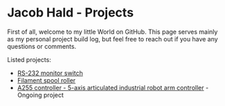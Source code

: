 # Jacob Hald - Projects
First of all, welcome to my little World on GitHub. This page serves mainly as my personal project build log, but feel free to reach out if you have any questions or comments.    
        
  Listed projects:
  
  * [RS-232 monitor switch](https://haldinc.github.io/RS-232-monitor/)
  * [Filament spool roller](Filament%20roller%202021/Filament_roller.md)
  * [A255 controller - 5-axis articulated industrial robot arm controller](https://haldinc.github.io/CRS-A255-controller/)   -  Ongoing project

  

  
  
